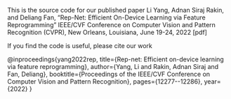 This is the source code for our published paper 
Li Yang, Adnan Siraj Rakin, and Deliang Fan, “Rep-Net: Efficient On-Device Learning via Feature Reprogramming” IEEE/CVF Conference on Computer Vision and Pattern Recognition (CVPR), New Orleans, Louisiana, June 19-24, 2022 [pdf]

If you find the code is useful, please cite our work

@inproceedings{yang2022rep,
  title={Rep-net: Efficient on-device learning via feature reprogramming},
  author={Yang, Li and Rakin, Adnan Siraj and Fan, Deliang},
  booktitle={Proceedings of the IEEE/CVF Conference on Computer Vision and Pattern Recognition},
  pages={12277--12286},
  year={2022}
}
